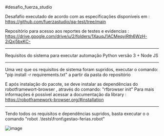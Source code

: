 #desafio_fuerza_studio

Desafafio executado de acordo com as especificações disponiveis em : https://github.com/fuerzastudio/qa-test/tree/main

Repositório para acesso aos reportes de testes e evidencias : https://drive.google.com/drive/u/2/folders/1XauqJ1ACMeqyiRth6WzH-2iQxj5bxKC-

-------------------
Requisitos do sistema para executar automação 
Python versão 3 + 
Node JS

-------------------
Uma vez que os requisitos de sistema foram supridos,  executar o comando: "pip install -r requirements.txt" a partir da pasta do repositório 

E após instalação do pacote, se deve instalar as dependências do robotframewort-browser , através do comando: "rfbrowser init"
Para mais informações é possível acessar a documentação da library : https://robotframework-browser.org/#installation

-------------------
Tendo todos os requisitos e dependências supridos, basta executar o o comando "robot .\tests\front\gestao-ferias.robot"

![image](https://github.com/neverdjou/desafio_fuerza_studio/assets/62752617/2d242a50-30b4-4682-8075-da9a0ff22dd9)


